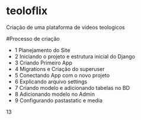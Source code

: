 # teoloflix
Criação de uma plataforma de videos teologicos

#Processo de criação

* 1 Planejamento do Site
* 2 Iniciando o projeto e estrutura inicial do Django
* 3 Criando Primeiro App
* 4 Migrations e Criação do superuser
* 5 Conectando App com o novo projeto
* 6 Explicando arquivo settings
* 7 Criando modelo e adicionando tabelas no BD
* 8 Adicionando modelo no Admin
* 9 Configurando pastastatic e media

13
